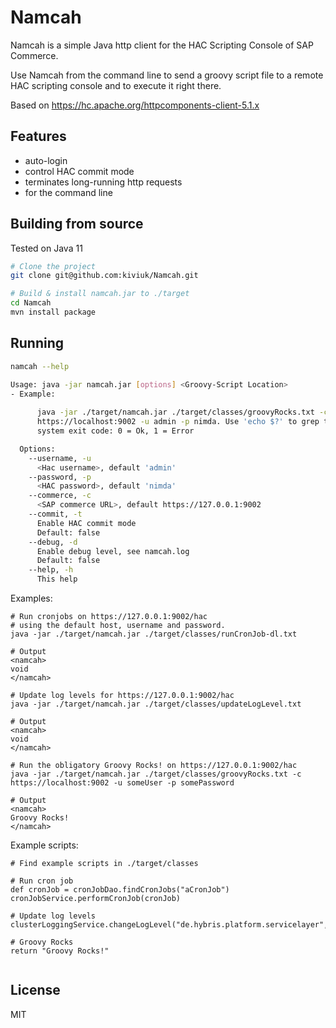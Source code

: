 # Namcah

Namcah is a simple Java http client for the HAC Scripting Console of SAP Commerce.

Use Namcah from the command line to send a groovy script file to a remote HAC scripting console 
and to execute it right there.

Based on https://hc.apache.org/httpcomponents-client-5.1.x
## Features

- auto-login
- control HAC commit mode
- terminates long-running http requests
- for the command line

## Building from source

Tested on Java 11

```sh
# Clone the project
git clone git@github.com:kiviuk/Namcah.git

# Build & install namcah.jar to ./target 
cd Namcah
mvn install package
```

## Running

```sh
namcah --help

Usage: java -jar namcah.jar [options] <Groovy-Script Location>
- Example: 
 
      java -jar ./target/namcah.jar ./target/classes/groovyRocks.txt -c 
      https://localhost:9002 -u admin -p nimda. Use 'echo $?' to grep the 
      system exit code: 0 = Ok, 1 = Error

  Options:
    --username, -u
      <Hac username>, default 'admin'
    --password, -p
      <HAC password>, default 'nimda'
    --commerce, -c
      <SAP commerce URL>, default https://127.0.0.1:9002
    --commit, -t
      Enable HAC commit mode
      Default: false
    --debug, -d
      Enable debug level, see namcah.log
      Default: false
    --help, -h
      This help


```
Examples: 
```
# Run cronjobs on https://127.0.0.1:9002/hac
# using the default host, username and password.
java -jar ./target/namcah.jar ./target/classes/runCronJob-dl.txt

# Output
<namcah>
void
</namcah>

# Update log levels for https://127.0.0.1:9002/hac
java -jar ./target/namcah.jar ./target/classes/updateLogLevel.txt

# Output
<namcah>
void
</namcah>

# Run the obligatory Groovy Rocks! on https://127.0.0.1:9002/hac
java -jar ./target/namcah.jar ./target/classes/groovyRocks.txt -c https://localhost:9002 -u someUser -p somePassword

# Output
<namcah>
Groovy Rocks!
</namcah>

```
Example scripts:
```
# Find example scripts in ./target/classes

# Run cron job
def cronJob = cronJobDao.findCronJobs("aCronJob")
cronJobService.performCronJob(cronJob)

# Update log levels
clusterLoggingService.changeLogLevel("de.hybris.platform.servicelayer","DEBUG")

# Groovy Rocks
return "Groovy Rocks!"


```
## License

MIT
